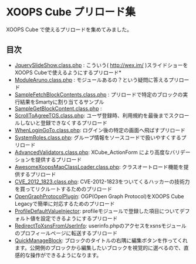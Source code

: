 # XOOPS Cube プリロード集

XOOPS Cube で使えるプリロードを集めてみました。

## 目次

* [JquerySlideShow.class.php](https://raw.github.com/suin/xoopscube-preloads/master/JquerySlideShow/JquerySlideShow.class.php) : こういう( http://wex.im/ )スライドショーをXOOPS Cubeで使えるようにするプリロード* 
* [ModuleAruno.class.php](https://raw.github.com/suin/xoopscube-preloads/master/ModuleAruno/ModuleAruno.class.php) : モジュールあるの？という疑問に答えるプリロード
* [SampleFetchBlockContents.class.php](https://raw.github.com/suin/xoopscube-preloads/master/SampleFetchBlockContents/SampleFetchBlockContents.class.php) : プリロードで特定のブロックの実行結果をSmartyに割り当てるサンプル
* [SampleGetBlockContent.class.php](https://raw.github.com/suin/xoopscube-preloads/master/SampleGetBlockContent/SampleGetBlockContent.class.php) :
* [ScrollToAgreeTOS.class.php](https://raw.github.com/suin/xoopscube-preloads/master/ScrollToAgreeTOS/ScrollToAgreeTOS.class.php): ユーザ登録時、利用規約を最後までスクロールしないと登録できなくするプリロード 
* [WhenLoginGoTo.class.php](https://raw.github.com/suin/xoopscube-preloads/master/WhenLoginGoTo/WhenLoginGoTo.class.php): ログイン後の特定の画面へ飛ばすプリロード 
* [SystemRoles.class.php](https://raw.github.com/suin/xoopscube-preloads/master/SystemRoles/SystemRoles.class.php): グループ情報をソースコードで扱いやすくするプリロード
* [AdvancedValidators.class.php](https://raw.github.com/suin/xoopscube-preloads/master/AdvancedValidators/AdvancedValidators.class.php): XCube_ActionForm により高度なバリデーションを提供するプリロード
* [AwesomeXoopsMapClassLoader.class.php](https://raw.github.com/suin/xoopscube-preloads/master/AwesomeXoopsMapClassLoader/AwesomeXoopsMapClassLoader.class.php): クラスオートロード機能を提供するプリロード
* [CVE_2012_1823.class.php](https://raw.github.com/suin/xoopscube-preloads/master/CVE_2012_1823/CVE_2012_1823.class.php): CVE-2012-1823をついてくるハッカーの技術力を買ってリクルートするためのプリロード
* [OpenGraphProtocolPlugin](https://github.com/suin/xoopscube-preloads/tree/master/OpenGraphProtocolPlugin): OGP(Open Graph Protocol)をXOOPS Cube Legacyで簡単に対応するためのプリロード
* [ProfileDefaultValueInjector](https://github.com/suin/xoopscube-preloads/tree/master/ProfileDefaultValueInjector): profileモジュールで登録した項目についてデフォルト値を設定できるようにするプリロード
* [RedirectToXsnsFromUserInfo](https://github.com/suin/xoopscube-preloads/tree/master/RedirectToXsnsFromUserInfo): userinfo.phpのアクセスをxsnsモジュールのプロフィールページに転送するプリロード
* [QuickManageBlock](https://github.com/suin/xoopscube-preloads/tree/master/QuickManageBlock): ブロックのタイトルの右隅に編集ボタンを作ってくれます。公開側のブロックから編集したいブロックを視覚的に選べるので、直感的な操作ができるようになります。